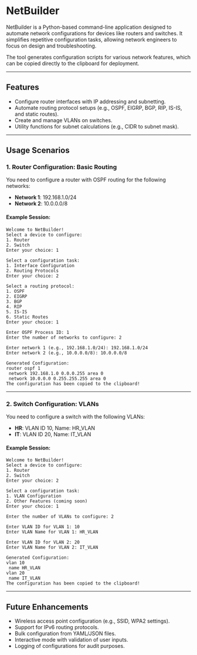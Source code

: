 
# **NetBuilder**

NetBuilder is a Python-based command-line application designed to automate network configurations for devices like routers and switches. It simplifies repetitive configuration tasks, allowing network engineers to focus on design and troubleshooting.

The tool generates configuration scripts for various network features, which can be copied directly to the clipboard for deployment.

---

## **Features**

- Configure router interfaces with IP addressing and subnetting.
- Automate routing protocol setups (e.g., OSPF, EIGRP, BGP, RIP, IS-IS, and static routes).
- Create and manage VLANs on switches.
- Utility functions for subnet calculations (e.g., CIDR to subnet mask).

---

## **Usage Scenarios**

### **1. Router Configuration: Basic Routing**
You need to configure a router with OSPF routing for the following networks:
- **Network 1**: 192.168.1.0/24
- **Network 2**: 10.0.0.0/8

#### Example Session:
```plaintext
Welcome to NetBuilder!
Select a device to configure:
1. Router
2. Switch
Enter your choice: 1

Select a configuration task:
1. Interface Configuration
2. Routing Protocols
Enter your choice: 2

Select a routing protocol:
1. OSPF
2. EIGRP
3. BGP
4. RIP
5. IS-IS
6. Static Routes
Enter your choice: 1

Enter OSPF Process ID: 1
Enter the number of networks to configure: 2

Enter network 1 (e.g., 192.168.1.0/24): 192.168.1.0/24
Enter network 2 (e.g., 10.0.0.0/8): 10.0.0.0/8

Generated Configuration:
router ospf 1
 network 192.168.1.0 0.0.0.255 area 0
 network 10.0.0.0 0.255.255.255 area 0
The configuration has been copied to the clipboard!
```

---

### **2. Switch Configuration: VLANs**
You need to configure a switch with the following VLANs:
- **HR**: VLAN ID 10, Name: HR_VLAN
- **IT**: VLAN ID 20, Name: IT_VLAN

#### Example Session:
```plaintext
Welcome to NetBuilder!
Select a device to configure:
1. Router
2. Switch
Enter your choice: 2

Select a configuration task:
1. VLAN Configuration
2. Other Features (coming soon)
Enter your choice: 1

Enter the number of VLANs to configure: 2

Enter VLAN ID for VLAN 1: 10
Enter VLAN Name for VLAN 1: HR_VLAN

Enter VLAN ID for VLAN 2: 20
Enter VLAN Name for VLAN 2: IT_VLAN

Generated Configuration:
vlan 10
 name HR_VLAN
vlan 20
 name IT_VLAN
The configuration has been copied to the clipboard!
```

---

## **Future Enhancements**
- Wireless access point configuration (e.g., SSID, WPA2 settings).
- Support for IPv6 routing protocols.
- Bulk configuration from YAML/JSON files.
- Interactive mode with validation of user inputs.
- Logging of configurations for audit purposes.

